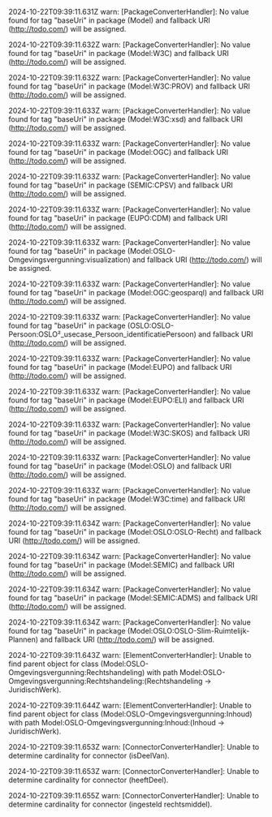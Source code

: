 2024-10-22T09:39:11.631Z warn: [PackageConverterHandler]: No value found for tag "baseUri" in package (Model) and fallback URI (http://todo.com/) will be assigned.

2024-10-22T09:39:11.632Z warn: [PackageConverterHandler]: No value found for tag "baseUri" in package (Model:W3C) and fallback URI (http://todo.com/) will be assigned.

2024-10-22T09:39:11.632Z warn: [PackageConverterHandler]: No value found for tag "baseUri" in package (Model:W3C:PROV) and fallback URI (http://todo.com/) will be assigned.

2024-10-22T09:39:11.633Z warn: [PackageConverterHandler]: No value found for tag "baseUri" in package (Model:W3C:xsd) and fallback URI (http://todo.com/) will be assigned.

2024-10-22T09:39:11.633Z warn: [PackageConverterHandler]: No value found for tag "baseUri" in package (Model:OGC) and fallback URI (http://todo.com/) will be assigned.

2024-10-22T09:39:11.633Z warn: [PackageConverterHandler]: No value found for tag "baseUri" in package (SEMIC:CPSV) and fallback URI (http://todo.com/) will be assigned.

2024-10-22T09:39:11.633Z warn: [PackageConverterHandler]: No value found for tag "baseUri" in package (EUPO:CDM) and fallback URI (http://todo.com/) will be assigned.

2024-10-22T09:39:11.633Z warn: [PackageConverterHandler]: No value found for tag "baseUri" in package (Model:OSLO-Omgevingsvergunning:visualization) and fallback URI (http://todo.com/) will be assigned.

2024-10-22T09:39:11.633Z warn: [PackageConverterHandler]: No value found for tag "baseUri" in package (Model:OGC:geosparql) and fallback URI (http://todo.com/) will be assigned.

2024-10-22T09:39:11.633Z warn: [PackageConverterHandler]: No value found for tag "baseUri" in package (OSLO:OSLO-Persoon:OSLO²_usecase_Persoon_identificatiePersoon) and fallback URI (http://todo.com/) will be assigned.

2024-10-22T09:39:11.633Z warn: [PackageConverterHandler]: No value found for tag "baseUri" in package (Model:EUPO) and fallback URI (http://todo.com/) will be assigned.

2024-10-22T09:39:11.633Z warn: [PackageConverterHandler]: No value found for tag "baseUri" in package (Model:EUPO:ELI) and fallback URI (http://todo.com/) will be assigned.

2024-10-22T09:39:11.633Z warn: [PackageConverterHandler]: No value found for tag "baseUri" in package (Model:W3C:SKOS) and fallback URI (http://todo.com/) will be assigned.

2024-10-22T09:39:11.633Z warn: [PackageConverterHandler]: No value found for tag "baseUri" in package (Model:OSLO) and fallback URI (http://todo.com/) will be assigned.

2024-10-22T09:39:11.633Z warn: [PackageConverterHandler]: No value found for tag "baseUri" in package (Model:W3C:time) and fallback URI (http://todo.com/) will be assigned.

2024-10-22T09:39:11.634Z warn: [PackageConverterHandler]: No value found for tag "baseUri" in package (Model:OSLO:OSLO-Recht) and fallback URI (http://todo.com/) will be assigned.

2024-10-22T09:39:11.634Z warn: [PackageConverterHandler]: No value found for tag "baseUri" in package (Model:SEMIC) and fallback URI (http://todo.com/) will be assigned.

2024-10-22T09:39:11.634Z warn: [PackageConverterHandler]: No value found for tag "baseUri" in package (Model:SEMIC:ADMS) and fallback URI (http://todo.com/) will be assigned.

2024-10-22T09:39:11.634Z warn: [PackageConverterHandler]: No value found for tag "baseUri" in package (Model:OSLO:OSLO-Slim-Ruimtelijk-Plannen) and fallback URI (http://todo.com/) will be assigned.

2024-10-22T09:39:11.643Z warn: [ElementConverterHandler]: Unable to find parent object for class (Model:OSLO-Omgevingsvergunning:Rechtshandeling) with path Model:OSLO-Omgevingsvergunning:Rechtshandeling:(Rechtshandeling -> JuridischWerk).

2024-10-22T09:39:11.644Z warn: [ElementConverterHandler]: Unable to find parent object for class (Model:OSLO-Omgevingsvergunning:Inhoud) with path Model:OSLO-Omgevingsvergunning:Inhoud:(Inhoud -> JuridischWerk).

2024-10-22T09:39:11.653Z warn: [ConnectorConverterHandler]: Unable to determine cardinality for connector (isDeelVan).

2024-10-22T09:39:11.653Z warn: [ConnectorConverterHandler]: Unable to determine cardinality for connector (heeftDeel).

2024-10-22T09:39:11.655Z warn: [ConnectorConverterHandler]: Unable to determine cardinality for connector (ingesteld rechtsmiddel).

